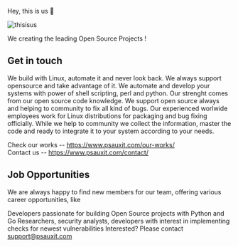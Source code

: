 Hey, this is us :wave:

![thisisus](https://user-images.githubusercontent.com/25556606/216186940-bc89ceb7-9029-4453-a98e-8a1339be528e.png)

We creating the leading Open Source Projects !

## Get in touch
We build with Linux, automate it and never look back. We always support opensource and take advantage of it. We automate and develop your systems with power of shell scripting, perl and python. Our strenght comes from our open source code knowledge. We support open source always and helping to community to fix all kind of bugs. Our experienced worlwide employees work for Linux distributions for packaging and bug fixing officially. While we help to community we collect the information, master the code and ready to integrate it to your system according to your needs.

Check our works -- https://www.psauxit.com/our-works/<br />
Contact us -- https://www.psauxit.com/contact/

## Job Opportunities
We are always happy to find new members for our team, offering various career opportunities, like

Developers passionate for building Open Source projects with Python and Go
Researchers, security analysts, developers with interest in implementing checks for newest vulnerabilities
Interested? Please contact support@psauxit.com
